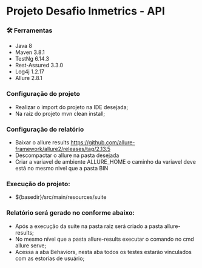 # Projeto Desafio Inmetrics - API

### 🛠️ Ferramentas

 - Java 8
 - Maven 3.8.1
 - TestNg 6.14.3
 - Rest-Assured 3.3.0 
 - Log4j 1.2.17
 - Allure 2.8.1
 
### Configuração do projeto
- Realizar o import do projeto na IDE desejada;
- Na raiz do projeto mvn clean install;

### Configuração do relatório
- Baixar o allure results https://github.com/allure-framework/allure2/releases/tag/2.13.5
- Descompactar o allure na pasta desejada
- Criar a variavel de ambiente ALLURE_HOME o caminho da variavel deve está no mesmo nivel que a pasta BIN

### Execução do projeto:
- ${basedir}/src/main/resources/suite

### Relatório será gerado no conforme abaixo:
- Após a execução da suite na pasta raiz será criado a pasta allure-results;
- No mesmo nível que a pasta allure-results executar o comando no cmd allure serve;
- Acessa a aba Behaviors, nesta aba todos os testes estarão vinculados com as estorias de usuário;


